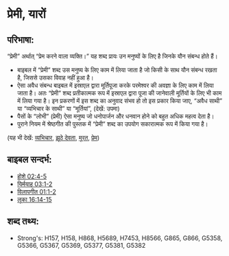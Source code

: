 # प्रेमी, यारों #

## परिभाषा: ##

“प्रेमी” अर्थात् “प्रेम करने वाला व्यक्ति।” यह शब्द प्रायः उन मनुष्यों के लिए है जिनके यौन संबन्ध होते हैं।

* बाइबल में “प्रेमी” शब्द उस मनुष्य के लिए काम में लिया जाता है जो किसी के साथ यौन संबन्ध रखता है, जिससे उसका विवाह नहीं हुआ है।
* ऐसा अवैध संबन्ध बाइबल में इस्राएल द्वारा मूर्तिपूजा करके परमेश्वर की अवज्ञा के लिए काम में लिया जाता है। अतः “प्रेमी” शब्द प्रतीकात्मक रूप में इस्राएल द्वारा पूजा की जानेवाली मूर्तियों के लिए भी काम में लिया गया है। इन प्रकरणों में इस शब्द का अनुवाद संभव हो तो इस प्रकार किया जाए, “अवैध साथी” या “व्यभिचार के साथी” या “मूर्तियां”, (देखें: उपमा)
* पैसों के “लोभी” (प्रेमी) ऐसा मनुष्य जो धनोपार्जन और धनवान होने को बहुत अधिक महत्व देता है।
* पुराने नियम में श्रेष्ठगीत की पुस्तक में “प्रेमी” शब्द का उपयोग सकारात्मक रूप में किया गया है।
 
(यह भी देखें: [व्यभिचार](../kt/adultery.md), [झूठे देवता](../kt/falsegod.md), [मूरत](../other/idol.md), [प्रेम](../kt/love.md))

## बाइबल सन्दर्भ: ##

* [होशे 02:4-5](rc://en/tn/help/hos/02/04)
* [यिर्मयाह 03:1-2](rc://en/tn/help/jer/03/01)
* [विलापगीत 01:1-2](rc://en/tn/help/lam/01/01)
* [लूका 16:14-15](rc://en/tn/help/luk/16/14)

## शब्द तथ्य: ##

* Strong's: H157, H158, H868, H5689, H7453, H8566, G865, G866, G5358, G5366, G5367, G5369, G5377, G5381, G5382
